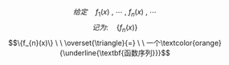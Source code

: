 $$给定\quad f_{1}(x) \ , \ \cdots \ , \ f_{n}(x) \ , \ \cdots$$
$$记为: \quad \{f_{n}(x)\}$$
$$\{f_{n}(x)\} \ \  \overset{\triangle}{=} \ \ 一个\textcolor{orange}{\underline{\textbf{函数序列}}}$$
